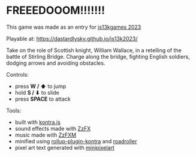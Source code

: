 # FREEEDOOOM!!!!!!!

This game was made as an entry for [js13kgames 2023](https://js13kgames.com/entries/2023)

Playable at: https://dastardlysky.github.io/js13k2023/


Take on the role of Scottish knight, William Wallace, in a retelling of the battle of Stirling Bridge. Charge along the bridge, fighting English soldiers, dodging arrows and avoiding obstacles.

Controls:

- press **W / ⬆** to jump
- hold **S / ⬇** to slide
- press **SPACE** to attack

Tools:
- built with [kontra.js](https://straker.github.io/kontra/) 
- sound effects made with [ZzFX](https://killedbyapixel.github.io/ZzFX/)
- music made with [ZzFXM](https://keithclark.github.io/ZzFXM/tracker/)
- minified using [rollup-plugin-kontra](https://github.com/straker/rollup-plugin-kontra) and [roadroller](https://github.com/lifthrasiir/roadroller) 
- pixel art text generated with [minipixelart](https://xem.github.io/miniPixelFont/js13k.html)
